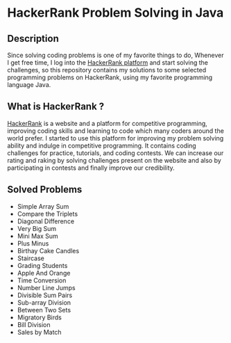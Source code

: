 # HackerRank Problem Solving in Java 

## Description   

Since solving coding problems is one of my favorite things to do, Whenever I get free time, I log into the [HackerRank platform](https://www.hackerrank.com/) and start solving the challenges, so this repository contains my solutions to some selected programming problems on HackerRank, using my favorite programming language Java.  

## What is HackerRank ?   

[HackerRank](https://www.hackerrank.com/) is a website and a platform for competitive programming, improving coding skills and learning to code which many coders around the world prefer. I started to use this platform for improving my problem solving ability and indulge in competitive programming. It contains coding challenges for practice, tutorials, and coding contests. We can increase our rating and raking by solving challenges present on the website and also by participating in contests and finally improve our credibility.

## Solved Problems  

* Simple Array Sum  
* Compare the Triplets  
* Diagonal Difference  
* Very Big Sum  
* Mini Max Sum  
* Plus Minus  
* Birthay Cake Candles
* Staircase  
* Grading Students
* Apple And Orange
* Time Conversion  
* Number Line Jumps 
* Divisible Sum Pairs 
* Sub-array Division 
* Between Two Sets
* Migratory Birds 
* Bill Division 
* Sales by Match

